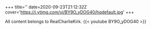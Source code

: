 +++
title=''
date=2020-09-23T21:12:32Z
cover='https://i.ytimg.com/vi/BY9O_yDOG40/hqdefault.jpg'
+++

All content belongs to RealCharlieKirk.
{{< youtube BY9O_yDOG40 >}}
